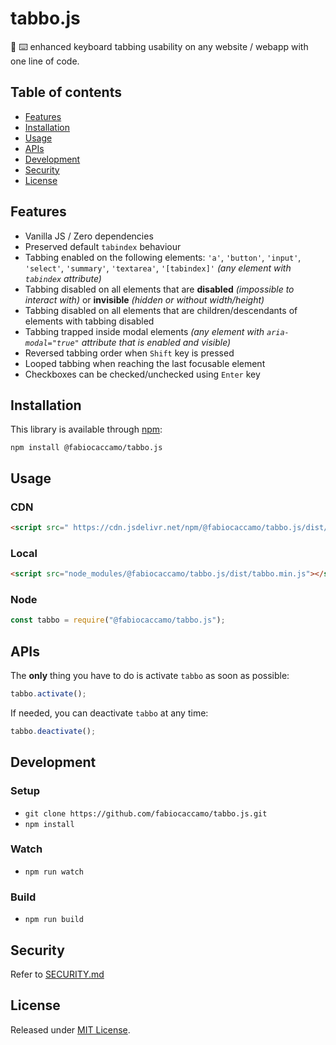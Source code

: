 # tabbo.js

:chocolate_bar: :keyboard: enhanced keyboard tabbing usability on any website / webapp with one line of code.


## Table of contents

- [Features](#features)
- [Installation](#installation)
- [Usage](#usage)
- [APIs](#apis)
- [Development](#development)
- [Security](#security)
- [License](#license)


## Features

-   Vanilla JS / Zero dependencies
-   Preserved default `tabindex` behaviour
-   Tabbing enabled on the following elements: `'a'`, `'button'`, `'input'`, `'select'`, `'summary'`, `'textarea'`, `'[tabindex]'` *(any element with `tabindex` attribute)*
-   Tabbing disabled on all elements that are **disabled** *(impossible to interact with)* or **invisible** *(hidden or without width/height)*
-   Tabbing disabled on all elements that are children/descendants of elements with tabbing disabled
-   Tabbing trapped inside modal elements *(any element with `aria-modal="true"` attribute that is enabled and visible)*
-   Reversed tabbing order when `Shift` key is pressed
-   Looped tabbing when reaching the last focusable element
-   Checkboxes can be checked/unchecked using `Enter` key

## Installation

This library is available through [npm](https://www.npmjs.com/package/@fabiocaccamo/tabbo.js):

`npm install @fabiocaccamo/tabbo.js`

## Usage

### CDN

```html
<script src=" https://cdn.jsdelivr.net/npm/@fabiocaccamo/tabbo.js/dist/tabbo.min.js"></script>
```

### Local

```html
<script src="node_modules/@fabiocaccamo/tabbo.js/dist/tabbo.min.js"></script>
```

### Node

```javascript
const tabbo = require("@fabiocaccamo/tabbo.js");
```

## APIs

The **only** thing you have to do is activate `tabbo` as soon as possible:

```javascript
tabbo.activate();
```

If needed, you can deactivate `tabbo` at any time:

```javascript
tabbo.deactivate();
```

## Development

### Setup

-   `git clone https://github.com/fabiocaccamo/tabbo.js.git`
-   `npm install`

### Watch

-   `npm run watch`

### Build

-   `npm run build`

## Security

Refer to [SECURITY.md](./SECURITY.md)

## License

Released under [MIT License](https://github.com/fabiocaccamo/tabbo.js/blob/main/LICENSE.txt).
